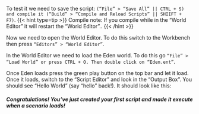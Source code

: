 To test it we need to save the script: ```(“File” > “Save All” || CTRL + S) and compile it (“Build” > “Compile and Reload Scripts” || SHIIFT + F7)```.
{{< hint type=tip >}}
Compile note: If you compile while in the “World Editor” it will restart the “World Editor”..
{{< /hint >}}


Now we need to open the World Editor. To do this switch to the Workbench then press ```“Editors” > “World Editor”```.

In the World Editor we need to load the Eden world. To do this go ```“File” > “Load World” or press CTRL + O. Then double click on “Eden.ent”```.

Once Eden loads press the green play button on the top bar and let it load. Once it loads, switch to the “Script Editor” and look in the “Output Box”. You should see “Hello World” (say “hello” back!). It should look like this:


##### Congratulations! You’ve just created your first script and made it execute when a scenario loads!
